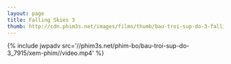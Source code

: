 ```yaml
---
layout: page
title: Falling Skies 3
thumb: http://cdn.phim3s.net/images/films/thumb/bau-troi-sup-do-3-falling-skies-3-2013.jpg
---
```

{% include jwpadv src='//phim3s.net/phim-bo/bau-troi-sup-do-3_7915/xem-phim//video.mp4' %}